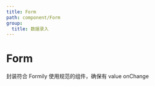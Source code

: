 ```yaml
---
title: Form
path: component/Form
group:
  title: 数据录入
---
```


# Form

封装符合 Formily 使用规范的组件，确保有 value onChange

<code src="./demo/Basic.tsx"></code>
